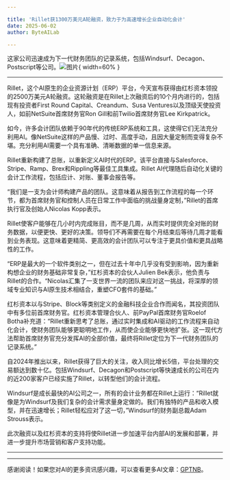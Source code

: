 ```yaml
---

title: 'Rillet获1300万美元A轮融资，致力于为高速增长企业自动化会计'
date: 2025-06-02
author: ByteAILab

---
```


这家公司迅速成为下一代财务团队的记录系统，包括Windsurf、Decagon、Postscript等公司。![图片](https://ai-techpark.com/wp-content/uploads/Rillet-Raises.jpg){ width=60% }

---
Rillet，这个AI原生的企业资源计划（ERP）平台，今天宣布获得由红杉资本领投的2500万美元A轮融资。这轮融资是在Rillet上次融资后的10个月内进行的，包括现有投资者First Round Capital、Creandum、Susa Ventures以及顶级天使投资人，如前NetSuite首席财务官Ron Gill和前Twilio首席财务官Lee Kirkpatrick。

如今，许多会计团队依赖于90年代的传统ERP系统和工具，这使得它们无法充分利用AI。像NetSuite这样的产品慢、过时、高度手动，且因大量定制而变得复杂不堪。充分利用AI需要一个具有准确、清晰数据的单一信息来源。

Rillet重新构建了总账，以重新定义AI时代的ERP。该平台直接与Salesforce、Stripe、Ramp、Brex和Rippling等最佳工具集成。Rillet AI代理随后自动化关键的会计工作流程，包括应计、对账、董事会报告等。

“我们是一支为会计师构建产品的团队。这意味着从报告到工作流程的每一个环节，都为首席财务官和控制人员在日常工作中面临的挑战量身定制，”Rillet的首席执行官及创始人Nicolas Kopp表示。

Rillet使客户能够在几小时内完成账目，而不是几周，从而实时提供完全对账的财务数据，以便更快、更好的决策。领导们不再需要在每个月结束后等待几周才能看到业务表现。这意味着更精简、更高效的会计团队可以专注于更具价值和更具战略性的工作。

“ERP是最大的一个软件类别之一，但在过去十年中几乎没有受到影响，因为重新构想企业的财务基础非常复杂，”红杉资本的合伙人Julien Bek表示，他负责与Rillet的合作。“Nicolas汇集了一支世界一流的团队来应对这一挑战，将深厚的领域专业知识与AI原生技术相结合，重塑CFO套件的基础。”

红杉资本以与Stripe、Block等类别定义的金融科技企业合作而闻名，其投资团队中有多位前首席财务官。红杉资本管理合伙人、前PayPal首席财务官Roelof Botha补充道：“Rillet重新思考了总账，通过实时集成和AI驱动的工作流程来自动化会计，使财务团队能够更聪明地工作，从而使企业能够更快地扩张。这一现代方法帮助首席财务官充分发挥AI的全部价值，最终将Rillet定位为下一代财务团队的记录系统。”

自2024年推出以来，Rillet获得了巨大的关注，收入同比增长5倍，平台处理的交易额达到数十亿。包括Windsurf、Decagon和Postscript等快速成长的公司在内的近200家客户已经实施了Rillet，以转型他们的会计流程。

Windsurf是成长最快的AI公司之一，所有的会计业务都在Rillet上运行：“Rillet就像是为Windsurf及我们复杂的会计需求量身定做的。我们有独特的产品和收入模型，并在迅速增长；Rillet轻松应对了这一切，”Windsurf的财务副总裁Adam Strouss表示。

此次融资以及红杉资本的支持将使Rillet进一步加速平台内部AI的发展和部署，并进一步提升市场营销和客户支持功能。

---
---
感谢阅读！如果您对AI的更多资讯感兴趣，可以查看更多AI文章：[GPTNB](https://gptnb.com)。